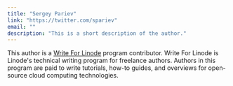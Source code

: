 ```yaml
---
title: "Sergey Pariev"
link: "https://twitter.com/spariev"
email: ""
description: "This is a short description of the author."
---
```



This author is a [Write For Linode](https://www.linode.com/lp/write-for-linode/) program contributor. Write For Linode is Linode's technical writing program for freelance authors. Authors in this program are paid to write tutorials, how-to guides, and overviews for open-source cloud computing technologies.
	